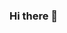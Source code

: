 ### Hi there 👋

<!--
**julianobressan/julianobressan** is a ✨ _special_ ✨ repository because its `README.md` (this file) appears on your GitHub profile.

I'm Juliano Bressan, from Brazil. I'm a full stack software developer since 2008 and currently I'm  working on my new project, [BRX Digital](http://brxdigital.com), a brand new agency of software solutions. I'm a senior backend developer in .NET (C#) + SQL Server) and PHP + MySQL. I'm pretty good with SQL developing and administration, as well. I’m currently learning Javascripts frameworks, like React and Node.js, focusing in mobile apps and websites.

Would you like to find me?

[![Linkedin Badge](https://img.shields.io/badge/-LinkedIn-blue?style=flat-square&logo=Linkedin&logoColor=white&link=https://www.linkedin.com/in/julianobressan)](https://www.linkedin.com/in/julianobressan)
